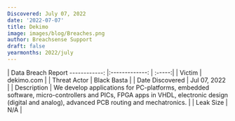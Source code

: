 ```yaml
---
Discovered: July 07, 2022
date: '2022-07-07'
title: Dekimo
image: images/blog/Breaches.png
author: Breachsense Support
draft: false
yearmonths: 2022/july
---
```



| Data Breach Report
------------:     |:-------------:    | :-----:|
| Victim      | dekimo.com      | 
| Threat Actor      |  Black Basta     | 
| Date Discovered      | Jul 07, 2022      | 
| Description      | We develop applications for PC-platforms, embedded software, micro-controllers and PICs, FPGA apps in VHDL, electronic design (digital and analog), advanced PCB routing and mechatronics.      | 
| Leak Size      | N/A      | 


